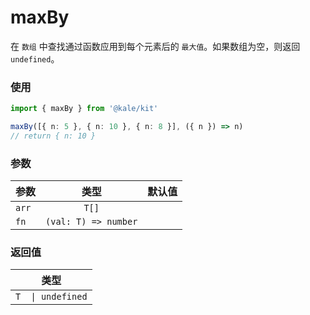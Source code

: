 # maxBy

在 `数组` 中查找通过函数应用到每个元素后的 `最大值`。如果数组为空，则返回 `undefined`。

### 使用

```ts
import { maxBy } from '@kale/kit'

maxBy([{ n: 5 }, { n: 10 }, { n: 8 }], ({ n }) => n)
// return { n: 10 }
```

### 参数

| 参数  |         类型         | 默认值 |
| ----- | :------------------: | -----: |
| `arr` |        `T[]`         |        |
| `fn`  | `(val: T) => number` |        |

### 返回值

|       类型        |
| :---------------: |
| `T  \| undefined` |
